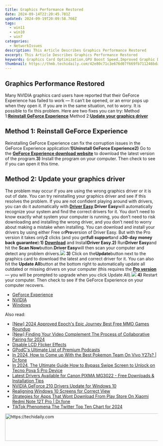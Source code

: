 ```yaml
---
title: Graphics Performance Restored
date: 2024-09-14T22:20:45.781Z
updated: 2024-09-19T20:09:58.766Z
tags:
  - win11
  - win10
  - win7
categories:
  - NetworkIssues
description: This Article Describes Graphics Performance Restored
excerpt: This Article Describes Graphics Performance Restored
keywords: Graphics Card Optimization,GPU Boost Speed,Improved Graphic Display,Enhanced Visual Rendering,Graphics System Overhaul,Performance-Enhancing Graphics Software,Upgraded Graphics Technology
thumbnail: https://thmb.techidaily.com/42e80c71c3e676d07f669fb711246bda708f83a958555a8cf5d9869ea65371d4.jpg
---
```


## Graphics Performance Restored

Many NVIDIA graphics card users have reported that their GeForce Experience has failed to work — It can’t be opened, or an error pops up when they open it. If you are in the same situation, not to worry. It is possible to fix this problem. Here are two fixes you can try: Method 1:[**Reinstall GeForce Experience**](#a) Method 2:[**Update your graphics driver**](#b)

## Method 1: Reinstall GeForce Experience

Reinstalling GeForce Experience can fix the corruption issues in the GeForce Experience application:**1)**Uninstall GeForce Experience**2)** Go to the [**GeForce Experience download website**](https://www.geforce.com/geforce-experience/download) to download the latest version of the program.**3)** Install the program on your computer. Then check to see if you can open it this time.

## Method 2: Update your graphics driver

The problem may occur if you are using the wrong graphics driver or it is out of date. You can try reinstalling your graphics driver and see if this resolves the problem. If you are not confident playing around with drivers, you can do it automatically with [**Driver Easy**](https://tools.techidaily.com/drivereasy/download/).**Driver Easy**will automatically recognize your system and find the correct drivers for it. You don’t need to know exactly what system your computer is running, you don’t need to risk downloading and installing the wrong driver, and you don’t need to worry about making a mistake when installing. You can download and install your drivers by using either Free or**Pro**version of Driver Easy. But with the Pro version it takes only**2** clicks (and you get**full support**and a**30-day money back guarantee**):**1)** [**Download**](https://tools.techidaily.com/drivereasy/download/) and Install**Driver Easy**.**2)** Run**Driver Easy**and hit the **Scan Now**button.**Driver Easy**will then scan your computer and detect any problem drivers.![](https://images.drivereasy.com/wp-content/uploads/2017/08/img_59a3cbf61b437.jpg) **3)** Click on the**Update**button next to the graphics card to download the latest and correct driver for it. You can also hit the **Update All**button at the bottom right to automatically update all outdated or missing drivers on your computer (this requires the **[Pro version](https://tools.techidaily.com/drivereasy/download/)**  — you will be prompted to upgrade when you click Update All).![](https://images.drivereasy.com/wp-content/uploads/2017/09/img_59c9f696c0595.jpg) **4)** Restart your computer. Then check to see if the GeForce Experience on your computer recovers.

* [GeForce Experience](https://tools.techidaily.com/drivereasy/download/)
* [NVIDIA](https://tools.techidaily.com/drivereasy/download/)
* [Windows](https://tools.techidaily.com/drivereasy/download/)

<ins class="adsbygoogle"
     style="display:block"
     data-ad-format="autorelaxed"
     data-ad-client="ca-pub-7571918770474297"
     data-ad-slot="1223367746"></ins>

<ins class="adsbygoogle"
     style="display:block"
     data-ad-client="ca-pub-7571918770474297"
     data-ad-slot="8358498916"
     data-ad-format="auto"
     data-full-width-responsive="true"></ins>

<span class="atpl-alsoreadstyle">Also read:</span>
<div><ul>
<li><a href="https://on-screen-recording.techidaily.com/new-2024-approved-epochs-epic-journey-best-free-mmo-games-roundup/"><u>[New] 2024 Approved Epoch's Epic Journey Best Free MMO Games Roundup</u></a></li>
<li><a href="https://eaxpv-info.techidaily.com/new-finding-your-video-complement-the-process-of-collaborative-pairing-for-2024/"><u>[New] Finding Your Video Complement The Process of Collaborative Pairing for 2024</u></a></li>
<li><a href="https://network-issues.techidaily.com/disable-lcd-flicker-effects/"><u>Disable LCD Flicker Effects</u></a></li>
<li><a href="https://extra-hints.techidaily.com/gpodcs-ultimate-list-of-premium-podcasts/"><u>GPodC's Ultimate List of Premium Podcasts</u></a></li>
<li><a href="https://change-location.techidaily.com/in-2024-how-to-come-up-with-the-best-pokemon-team-on-vivo-y27s-drfone-by-drfone-virtual-android/"><u>In 2024, How to Come up With the Best Pokemon Team On Vivo Y27s? | Dr.fone</u></a></li>
<li><a href="https://unlock-android.techidaily.com/in-2024-the-ultimate-guide-how-to-bypass-swipe-screen-to-unlock-on-tecno-pova-5-pro-device-by-drfone-android/"><u>In 2024, The Ultimate Guide How to Bypass Swipe Screen to Unlock on Tecno Pova 5 Pro Device</u></a></li>
<li><a href="https://hardware-help.techidaily.com/latest-drivers-available-for-canon-pixma-mg3022-free-downloads-and-installation-tips/"><u>Latest Drivers Available for Canon PIXMA MG3022 - Free Downloads & Installation Tips</u></a></li>
<li><a href="https://network-issues.techidaily.com/nvidia-geforce-210-drivers-update-for-windows-10/"><u>NVIDIA GeForce 210 Drivers Update for Windows 10</u></a></li>
<li><a href="https://network-issues.techidaily.com/realigning-windows-10-screens-for-correct-view/"><u>Realigning Windows 10 Screens for Correct View</u></a></li>
<li><a href="https://fix-guide.techidaily.com/strategies-for-apps-that-wont-download-from-play-store-on-xiaomi-redmi-note-12t-pro-drfone-by-drfone-fix-android-problems-fix-android-problems/"><u>Strategies for Apps That Wont Download From Play Store On Xiaomi Redmi Note 12T Pro | Dr.fone</u></a></li>
<li><a href="https://twitter-videos.techidaily.com/tiktok-phenomena-the-twitter-top-ten-chart-for-2024/"><u>TikTok Phenomena The Twitter Top Ten Chart for 2024</u></a></li>
</ul></div>

<!-- affiliate ads begin -->
<a href="https://ephamedtechinc.pxf.io/c/5597632/2137213/26400" target="_top" id="2137213">
  <img src="//a.impactradius-go.com/display-ad/26400-2137213" border="0" alt="https://techidaily.com" width="728" height="90"/>
</a>
<img height="0" width="0" src="https://ephamedtechinc.pxf.io/i/5597632/2137213/26400" style="position:absolute;visibility:hidden;" border="0" />
<!-- affiliate ads end -->

